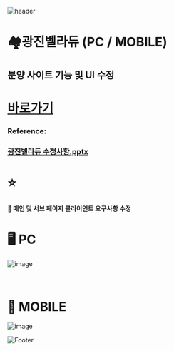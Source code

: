 ![header](https://capsule-render.vercel.app/api?type=wave&color=auto&height=150&section=header&text=2024.%2012.%2002&fontSize=60)

# 🏘️광진벨라듀 (PC / MOBILE)
## 분양 사이트 기능 및 UI 수정

# <a href="https://xn--hc0bt9l89bkzho3s.kr/"> 바로가기 </a>
### Reference:
### [광진벨라듀 수정사항.pptx](https://github.com/user-attachments/files/17973025/default.pptx)

# ⭐
#### 💭 메인 및 서브 페이지 클라이언트 요구사항 수정 <br>


# 🖥️ PC
![image](https://github.com/user-attachments/assets/20136d40-e59d-4cf7-9b1e-105e67e4a9ff)

 <br>

# 📱 MOBILE
![image](https://github.com/user-attachments/assets/539f2526-5b75-4990-b5ea-07e9fcb0036c)


![Footer](https://capsule-render.vercel.app/api?type=waving&color=auto&height=200&section=footer)








